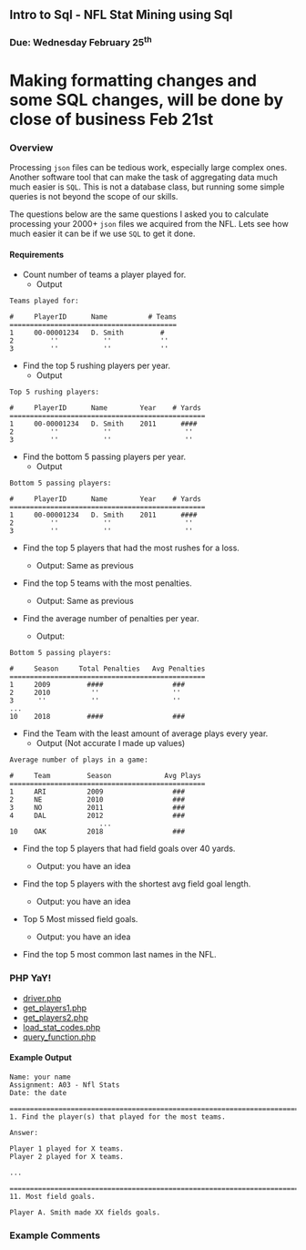 ## Intro to Sql - NFL Stat Mining using Sql
### Due: Wednesday February 25<sup>th</sup>

# Making formatting changes and some SQL changes, will be done by close of business Feb 21st

### Overview

Processing `json` files can be tedious work, especially large complex ones. Another software tool that can make the task of aggregating data much much easier is `SQL`. This is not a database class, but running some simple queries is not beyond the scope of our skills. 

The questions below are the same questions I asked you to calculate processing your 2000+ `json` files we acquired from the NFL. Lets see how much easier it can be if we use `SQL` to get it done. 

#### Requirements 

- Count number of teams a player played for.
    - Output

```
Teams played for:

#     PlayerID      Name          # Teams
=========================================
1     00-00001234   D. Smith         #
2         ''           ''            ''
3         ''           ''            ''
```

- Find the top 5 rushing players per year.
    - Output

```
Top 5 rushing players:

#     PlayerID      Name        Year    # Yards
================================================
1     00-00001234   D. Smith    2011      ####
2         ''           ''                  ''
3         ''           ''                  ''
```

- Find the bottom 5 passing players per year.
    - Output

```
Bottom 5 passing players:

#     PlayerID      Name        Year    # Yards
================================================
1     00-00001234   D. Smith    2011      ####
2         ''           ''                  ''
3         ''           ''                  ''
```

- Find the top 5 players that had the most rushes for a loss.
    - Output: Same as previous 

- Find the top 5 teams with the most penalties.
    - Output: Same as previous 
    
- Find the average number of penalties per year.
    - Output:

```
Bottom 5 passing players:

#     Season     Total Penalties   Avg Penalties
================================================
1     2009         ####                 ###
2     2010          ''                  ''
3      ''           ''                  ''
...
10    2018         ####                 ###
```

- Find the Team with the least amount of average plays every year.
    - Output (Not accurate I made up values)
```
Average number of plays in a game:

#     Team         Season             Avg Plays
================================================
1     ARI          2009                 ###
2     NE           2010                 ###
3     NO           2011                 ###
4     DAL          2012                 ###
                      ...
10    OAK          2018                 ###
```
    
- Find the top 5 players that had field goals over 40 yards.
    - Output: you have an idea
    
- Find the top 5 players with the shortest avg field goal length.
    - Output: you have an idea
    
- Top 5 Most missed field goals.
    - Output: you have an idea
- Find the top 5 most common last names in the NFL.

### PHP YaY!

- [driver.php](./driver.php)
- [get_players1.php](./get_players1.php)
- [get_players2.php](./get_players2.php)
- [load_stat_codes.php](./load_stat_codes.php)
- [query_function.php](./query_function.php)

#### Example Output
```
Name: your name
Assignment: A03 - Nfl Stats 
Date: the date

==================================================================================
1. Find the player(s) that played for the most teams.

Answer:

Player 1 played for X teams.
Player 2 played for X teams.

...

==================================================================================
11. Most field goals.

Player A. Smith made XX fields goals.
```

### Example Comments


